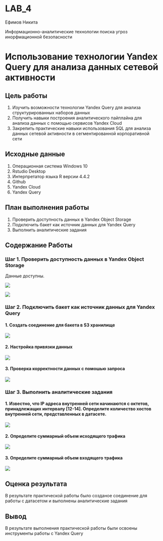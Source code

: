 # LAB_4
Ефимов Никита

Информационно-аналитические технологии поиска угроз инорфмационной
безопасности

# Использование технологии Yandex Query для анализа данных сетевой активности

## Цель работы

1.  Изучить возможности технологии Yandex Query для анализа
    структурированных наборов данных
2.  Получить навыки построения аналитического пайплайна для анализа
    данных с помощью сервисов Yandex Cloud
3.  Закрепить практические навыки использования SQL для анализа данных
    сетевой активности в сегментированной корпоративной сети

## Исходные данные

1.  Операционная система Windows 10
2.  Rstudio Desktop
3.  Интерпретатор языка R версии 4.4.2
4.  Github
5.  Yandex Cloud
6.  Yandex Query

## План выполнения работы

1.  Проверить доступность данных в Yandex Object Storage
2.  Подключить бакет как источник данных для Yandex Query
3.  Выполнить аналитические задания

## Содержание Работы

### Шаг 1. Проверить доступность данных в Yandex Object Storage

Данные доступны.

![](./Images/1.png)

![](./Images/2.png)

### Шаг 2. Подключить бакет как источник данных для Yandex Query

#### 1. Создать соединение для бакета в S3 хранилище

![](./Images/3.png)

#### 2. Настройка привязки данных

![](./Images/4.png)

#### 3. Проверка корректности данных с помошью запроса

![](./Images/5.png)

### Шаг 3. Выполнить аналитические задания

#### 1. Известно, что IP адреса внутренней сети начинаются с октетов, принадлежащих интервалу \[12-14\]. Определите количество хостов внутренней сети, представленных в датасете.

![](./Images/6.png)

#### 2. Определите суммарный объем исходящего трафика

![](./Images/7.png)

#### 3. Определите суммарный объем входящего трафика

![](./Images/8.png)

## Оценка результата

В результате практической работы было созданое соединение для работы с
датасетом и выполнены аналитические задания

## Вывод

В результате выполнения практической работы были освоены инструменты
работы с Yandex Query
